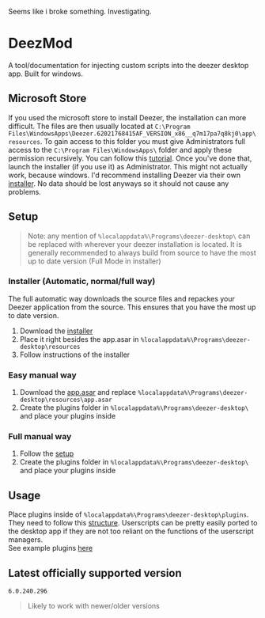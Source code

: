 Seems like i broke something. Investigating.

# DeezMod
A tool/documentation for injecting custom scripts into the deezer desktop app. Built for windows.

## Microsoft Store
If you used the microsoft store to install Deezer, the installation can more difficult. The files are then usually located at `C:\Program Files\WindowsApps\Deezer.62021768415AF_VERSION_x86__q7m17pa7q8kj0\app\resources`. To gain access to this folder you must give Administrators full access to the `C:\Program Files\WindowsApps\` folder and apply these permission recursively. You can follow this [tutorial](https://forums.flightsimulator.com/t/take-ownership-of-the-windows-apps-folders/388969). Once you've done that, launch the installer (if you use it) as Administrator. This might not actually work, because windows. I'd recommend installing Deezer via their own [installer](https://www.deezer.com/explore/download/). No data should be lost anyways so it should not cause any problems.



## Setup
> Note: any mention of `%localappdata%\Programs\deezer-desktop\` can be replaced with wherever your deezer installation is located.
It is generally recommended to always build from source to have the most up to date version (Full Mode in installer)

### Installer (Automatic, normal/full way)
The full automatic way downloads the source files and repackes your Deezer application from the source. This ensures that you have the most up to date version.
1. Download the [installer](https://raw.githubusercontent.com/bababoi-2/deezer-desktop-app-injection/refs/heads/main/installer.bat)
2. Place it right besides the app.asar in `%localappdata%\Programs\deezer-desktop\resources`
3. Follow instructions of the installer

### Easy manual way
1. Download the [app.asar](https://github.com/bababoi-2/DeezMod/releases/latest/download/app.asar.zip) and replace `%localappdata%\Programs\deezer-desktop\resources\app.asar`
2. Create the plugins folder in `%localappdata%\Programs\deezer-desktop\` and place your plugins inside

### Full manual way
1. Follow the [setup](https://github.com/bababoi-2/deezer-desktop-app-injection/blob/main/docs/setup.md)
2. Create the plugins folder in `%localappdata%\Programs\deezer-desktop\` and place your plugins inside

## Usage
Place plugins inside of `%localappdata%\Programs\deezer-desktop\plugins`. They need to follow this [structure](https://github.com/bababoi-2/deezer-desktop-app-injection/blob/main/docs/creating_plugins.md#plugin-structure).
Userscripts can be pretty easily ported to the desktop app if they are not too reliant on the functions of the userscript managers.\
See example plugins [here](https://github.com/bababoi-2/deezer-desktop-app-injection/tree/main/plugins)

## Latest officially supported version
`6.0.240.296`
> Likely to work with newer/older versions
